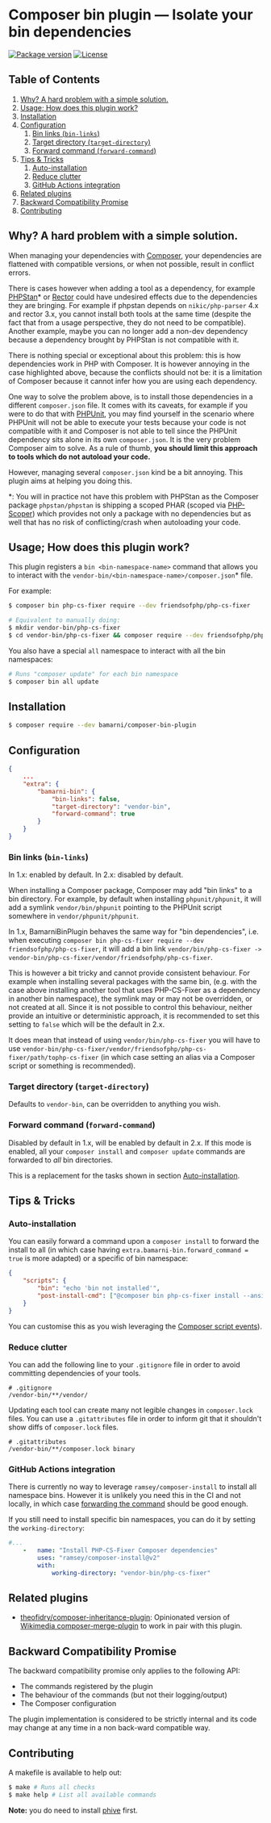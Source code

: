 # Composer bin plugin — Isolate your bin dependencies

[![Package version](http://img.shields.io/packagist/v/bamarni/composer-bin-plugin.svg?style=flat-square)](https://packagist.org/packages/bamarni/composer-bin-plugin)
[![License](https://img.shields.io/badge/license-MIT-red.svg?style=flat-square)](LICENSE)


## Table of Contents

1. [Why? A hard problem with a simple solution.](#why-a-hard-problem-with-a-simple-solution)
1. [Usage; How does this plugin work?](#usage-how-does-this-plugin-work)
1. [Installation](#installation)
1. [Configuration](#configuration)
   1. [Bin links (`bin-links`)](#bin-links-bin-links)
   1. [Target directory (`target-directory`)](#target-directory-target-directory)
   1. [Forward command (`forward-command`)](#forward-command-forward-command)
1. [Tips & Tricks](#tips--tricks)
    1. [Auto-installation](#auto-installation)
    1. [Reduce clutter](#reduce-clutter)
    1. [GitHub Actions integration](#github-actions-integration)
1. [Related plugins](#related-plugins)
1. [Backward Compatibility Promise](#backward-compatibility-promise)
1. [Contributing](#contributing)


## Why? A hard problem with a simple solution.

When managing your dependencies with [Composer][composer], your dependencies are
flattened with compatible versions, or when not possible, result in conflict
errors.

There is cases however when adding a tool as a dependency, for example [PHPStan][phpstan]*
or [Rector][rector] could have undesired effects due to the dependencies they
are bringing. For example if phpstan depends on `nikic/php-parser` 4.x and rector
3.x, you cannot install both tools at the same time (despite the fact that from
a usage perspective, they do not need to be compatible). Another example, maybe
you can no longer add a non-dev dependency because a dependency brought by PHPStan
is not compatible with it.

There is nothing special or exceptional about this problem: this is how dependencies
work in PHP with Composer. It is however annoying in the case highlighted above,
because the conflicts should not be: it is a limitation of Composer because it
cannot infer how you are using each dependency.

One way to solve the problem above, is to install those dependencies in a 
different `composer.json` file. It comes with its caveats, for example if you
were to do that with [PHPUnit][phpunit], you may find yourself in the scenario
where PHPUnit will not be able to execute your tests because your code is not
compatible with it and Composer is not able to tell since the PHPUnit dependency
sits alone in its own `composer.json`. It is the very problem Composer aim to
solve. As a rule of thumb, **you should limit this approach to tools which do not
autoload your code.**

However, managing several `composer.json` kind be a bit annoying. This plugin
aims at helping you doing this.


*: You will in practice not have this problem with PHPStan as the Composer package
`phpstan/phpstan` is shipping a scoped PHAR (scoped via [PHP-Scoper][php-scoper])
which provides not only a package with no dependencies but as well that has no
risk of conflicting/crash when autoloading your code.


## Usage; How does this plugin work?

This plugin registers a `bin <bin-namespace-name>` command that allows you to
interact with the `vendor-bin/<bin-namespace-name>/composer.json`* file.

For example:

```bash
$ composer bin php-cs-fixer require --dev friendsofphp/php-cs-fixer

# Equivalent to manually doing:
$ mkdir vendor-bin/php-cs-fixer
$ cd vendor-bin/php-cs-fixer && composer require --dev friendsofphp/php-cs-fixer
```

You also have a special `all` namespace to interact with all the bin namespaces:

```bash
# Runs "composer update" for each bin namespace
$ composer bin all update
```


## Installation

```bash
$ composer require --dev bamarni/composer-bin-plugin
```


## Configuration

```json
{
    ...
    "extra": {
        "bamarni-bin": {
            "bin-links": false,
            "target-directory": "vendor-bin",
            "forward-command": true
        }
    }
}
```


### Bin links (`bin-links`)

In 1.x: enabled by default.
In 2.x: disabled by default.

When installing a Composer package, Composer may add "bin links" to a bin
directory. For example, by default when installing `phpunit/phpunit`, it will
add a symlink `vendor/bin/phpunit` pointing to the PHPUnit script somewhere in
`vendor/phpunit/phpunit`.

In 1.x, BamarniBinPlugin behaves the same way for "bin dependencies", i.e. when
executing `composer bin php-cs-fixer require --dev friendsofphp/php-cs-fixer`,
it will add a bin link `vendor/bin/php-cs-fixer -> vendor-bin/php-cs-fixer/vendor/friendsofphp/php-cs-fixer`.

This is however a bit tricky and cannot provide consistent behaviour. For example
when installing several packages with the same bin, (e.g. with the case above installing
another tool that uses PHP-CS-Fixer as a dependency in another bin namespace),
the symlink may or may not be overridden, or not created at all. Since it is not
possible to control this behaviour, neither provide an intuitive or deterministic
approach, it is recommended to set this setting to `false` which will be the
default in 2.x.

It does mean that instead of using `vendor/bin/php-cs-fixer` you will have to
use `vendor-bin/php-cs-fixer/vendor/friendsofphp/php-cs-fixer/path/tophp-cs-fixer`
(in which case setting an alias via a Composer script or something is recommended).


### Target directory (`target-directory`)

Defaults to `vendor-bin`, can be overridden to anything you wish.


### Forward command (`forward-command`)

Disabled by default in 1.x, will be enabled by default in 2.x. If this mode is
enabled, all your `composer install` and `composer update` commands are forwarded
to _all_ bin directories.

This is a replacement for the tasks shown in section [Auto-installation](#auto-installation).


## Tips & Tricks

### Auto-installation

You can easily forward a command upon a `composer install` to forward the install
to all (in which case having `extra.bamarni-bin.forward_command = true` is more
adapted) or a specific of bin namespace:

```json
{
    "scripts": {
        "bin": "echo 'bin not installed'",
        "post-install-cmd": ["@composer bin php-cs-fixer install --ansi"]
    }
}
```

You can customise this as you wish leveraging the [Composer script events][composer-script-events]).


### Reduce clutter

You can add the following line to your `.gitignore` file in order to avoid
committing dependencies of your tools.

```.gitignore
# .gitignore
/vendor-bin/**/vendor/
```

Updating each tool can create many not legible changes in `composer.lock` files.
You can use a `.gitattributes` file in order to inform git that it shouldn't show
diffs of `composer.lock` files.

```.gitattributes
# .gitattributes
/vendor-bin/**/composer.lock binary
```

### GitHub Actions integration

There is currently no way to leverage `ramsey/composer-install` to install all
namespace bins. However it is unlikely you need this in the CI and not locally,
in which case [forwarding the command](#forward-command-forward-command) should
be good enough.

If you still need to install specific bin namespaces, you can do it by setting
the `working-directory`:

```yaml
#...
    -   name: "Install PHP-CS-Fixer Composer dependencies"
        uses: "ramsey/composer-install@v2"
        with:
            working-directory: "vendor-bin/php-cs-fixer"
```



## Related plugins

* [theofidry/composer-inheritance-plugin][theofidry-composer-inheritance-plugin]: Opinionated version
  of [Wikimedia composer-merge-plugin][wikimedia-composer-merge-plugin] to work in pair with this plugin.


## Backward Compatibility Promise

The backward compatibility promise only applies to the following API:

- The commands registered by the plugin
- The behaviour of the commands (but not their logging/output)
- The Composer configuration

The plugin implementation is considered to be strictly internal and its code may
change at any time in a non back-ward compatible way.


## Contributing

A makefile is available to help out:

```bash
$ make # Runs all checks
$ make help # List all available commands
```

**Note:** you do need to install [phive][phive] first.


[composer]: https://getcomposer.org
[composer-script-events]: https://getcomposer.org/doc/articles/scripts.md#command-events
[phive]: https://phar.io/
[php-scoper]: https://github.com/humbug/php-scoper
[phpstan]: https://phpstan.org/
[phpunit]: https://github.com/sebastianbergmann/phpunit
[rector]: https://github.com/rectorphp/rector
[symfony-bc-policy]: https://symfony.com/doc/current/contributing/code/bc.html
[theofidry-composer-inheritance-plugin]: https://github.com/theofidry/composer-inheritance-plugin
[wikimedia-composer-merge-plugin]: https://github.com/wikimedia/composer-merge-plugin
